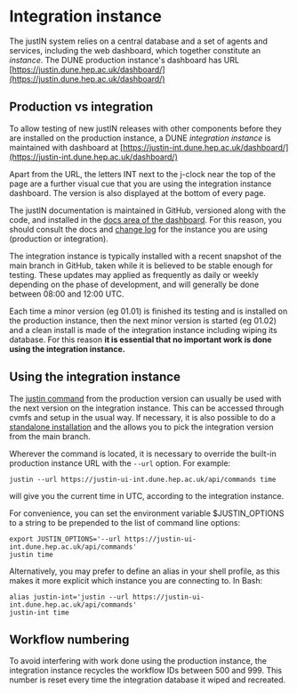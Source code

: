 # Integration instance

The justIN system relies on a central database and a set of agents and
services, including the web dashboard, which together constitute an 
*instance*. The DUNE production instance's dashboard has URL
[https://justin.dune.hep.ac.uk/dashboard/](https://justin.dune.hep.ac.uk/dashboard/)

## Production vs integration

To allow testing of new justIN releases with other components before they are
installed on the production instance, a DUNE *integration instance* is 
maintained with dashboard at 
[https://justin-int.dune.hep.ac.uk/dashboard/](https://justin-int.dune.hep.ac.uk/dashboard/)

Apart from the URL, the letters INT next to the j-clock near the top of the
page are a further visual cue that you are using the integration instance 
dashboard. The version is also displayed at the bottom of every page.

The justIN documentation is maintained in GitHub, versioned along with the 
code, and installed in the [docs area of the dashboard](./). For this reason,
you should consult the docs and [change log](CHANGELOG.md) for the instance
you are using (production or integration).

The integration instance is typically installed with a recent snapshot of the 
main branch in 
GitHub, taken while it is believed to be stable enough for testing. These 
updates may applied as frequently as daily or weekly depending on the phase of
development, and will generally be done between 08:00 and 12:00 UTC.

Each time a minor version (eg 01.01) is finished its testing and is installed
on the production instance, then the next minor version is started (eg 01.02)
and a clean install is made of the integration instance including wiping its
database. For this reason **it is essential that no important work is done 
using the integration instance.**

## Using the integration instance

The [justin command](justin_command.md) from the production version can
usually be used with the next version on the integration instance. This can
be accessed through cvmfs and setup in the usual way. If necessary, it is
also possible to do a [standalone installation](justin_command.standalone.md)
and the allows you to pick the integration version from the main branch.

Wherever the command is located, it is necessary to override the built-in
production instance URL with the `--url` option. For example:

    justin --url https://justin-ui-int.dune.hep.ac.uk/api/commands time

will give you the current time in UTC, according to the integration
instance.

For convenience, you can set the environment variable $JUSTIN_OPTIONS to
a string to be prepended to the list of command line options:

    export JUSTIN_OPTIONS='--url https://justin-ui-int.dune.hep.ac.uk/api/commands'
    justin time

Alternatively, you may prefer to define an alias in your shell profile,
as this makes it more explicit which instance you are connecting to. 
In Bash:

    alias justin-int='justin --url https://justin-ui-int.dune.hep.ac.uk/api/commands'
    justin-int time

## Workflow numbering

To avoid interfering with work done using the production instance, the
integration instance recycles the workflow IDs between 500 and 999. This 
number is reset every time the integration database it wiped and recreated.

